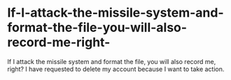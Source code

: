 # If-I-attack-the-missile-system-and-format-the-file-you-will-also-record-me-right-
If I attack the missile system and format the file, you will also record me, right? I have requested to delete my account because I want to take action.
